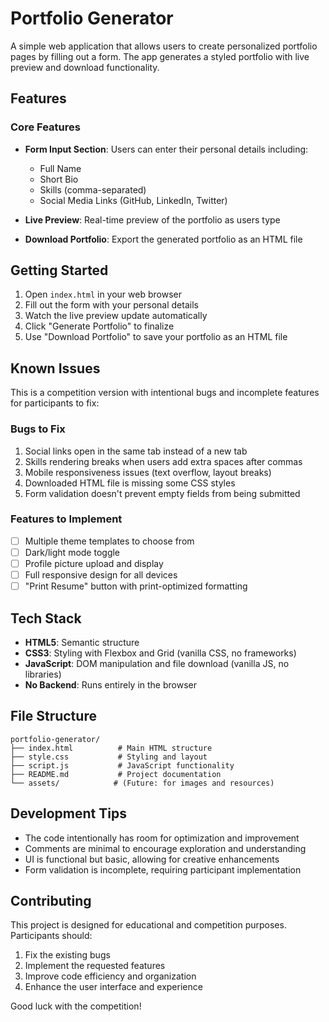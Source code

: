 # Portfolio Generator

A simple web application that allows users to create personalized portfolio pages by filling out a form. The app generates a styled portfolio with live preview and download functionality.

## Features

### Core Features
- **Form Input Section**: Users can enter their personal details including:
  - Full Name
  - Short Bio
  - Skills (comma-separated)
  - Social Media Links (GitHub, LinkedIn, Twitter)

- **Live Preview**: Real-time preview of the portfolio as users type
- **Download Portfolio**: Export the generated portfolio as an HTML file

## Getting Started

1. Open `index.html` in your web browser
2. Fill out the form with your personal details
3. Watch the live preview update automatically
4. Click "Generate Portfolio" to finalize
5. Use "Download Portfolio" to save your portfolio as an HTML file

## Known Issues

This is a competition version with intentional bugs and incomplete features for participants to fix:

### Bugs to Fix
1. Social links open in the same tab instead of a new tab
2. Skills rendering breaks when users add extra spaces after commas
3. Mobile responsiveness issues (text overflow, layout breaks)
4. Downloaded HTML file is missing some CSS styles
5. Form validation doesn't prevent empty fields from being submitted

### Features to Implement
- [ ] Multiple theme templates to choose from
- [ ] Dark/light mode toggle
- [ ] Profile picture upload and display
- [ ] Full responsive design for all devices
- [ ] "Print Resume" button with print-optimized formatting

## Tech Stack

- **HTML5**: Semantic structure
- **CSS3**: Styling with Flexbox and Grid (vanilla CSS, no frameworks)
- **JavaScript**: DOM manipulation and file download (vanilla JS, no libraries)
- **No Backend**: Runs entirely in the browser

## File Structure

```
portfolio-generator/
├── index.html          # Main HTML structure
├── style.css           # Styling and layout
├── script.js           # JavaScript functionality
├── README.md           # Project documentation
└── assets/            # (Future: for images and resources)
```

## Development Tips

- The code intentionally has room for optimization and improvement
- Comments are minimal to encourage exploration and understanding
- UI is functional but basic, allowing for creative enhancements
- Form validation is incomplete, requiring participant implementation

## Contributing

This project is designed for educational and competition purposes. Participants should:

1. Fix the existing bugs
2. Implement the requested features
3. Improve code efficiency and organization
4. Enhance the user interface and experience

Good luck with the competition!